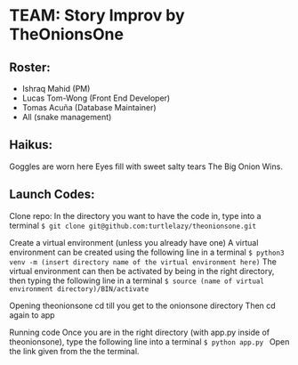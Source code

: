 # TEAM: Story Improv by TheOnionsOne

## Roster: 
* Ishraq Mahid (PM)
* Lucas Tom-Wong (Front End Developer)
* Tomas Acuña (Database Maintainer)
* All (snake management)

## Haikus:
Goggles are worn here
Eyes fill with sweet salty tears
The Big Onion Wins.

## Launch Codes:

Clone repo:
    In the directory you want to have the code in, type into a terminal
    ```
    $ git clone git@github.com:turtlelazy/theonionsone.git
    ```
    
Create a virtual environment (unless you already have one)
    A virtual environment can be created using the following line in a terminal 
    ```
    $ python3 venv -m (insert directory name of the virtual environment here)
    ```
    The virtual environment can then be activated by being in the right directory, then typing the following line in a terminal
    ```
    $ source (name of virtual environment directory)/BIN/activate
    ```
    
Opening theonionsone
    cd till you get to the onionsone directory
    Then cd again to app 
    
Running code
    Once you are in the right directory (with app.py inside of theonionsone), type the following line into a terminal
    ```
    $ python app.py 
    ```
    Open the link given from the the terminal.
